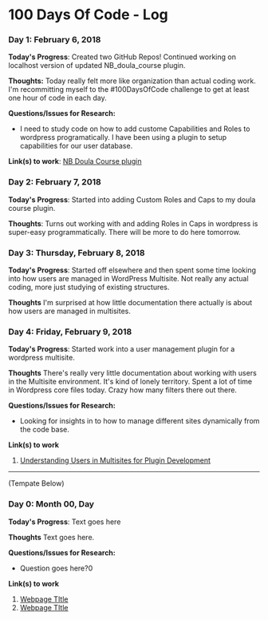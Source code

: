 # 100 Days Of Code - Log

### Day 1: February 6, 2018

**Today's Progress**: Created two GitHub Repos! Continued working on localhost version of updated NB_doula_course plugin. 

**Thoughts:** Today really felt more like organization than actual coding work. I'm recommitting myself to the #100DaysOfCode challenge to get at least one hour of code in each day.

**Questions/Issues for Research:** 
* I need to study code on how to add custome Capabilities and Roles to wordpress programatically. I have been using a plugin to setup capabilities for our user database.

**Link(s) to work**: [NB Doula Course plugin](https://github.com/brent-leavitt/nb-doula-course)



### Day 2: February 7, 2018 

**Today's Progress**: Started into adding Custom Roles and Caps to my doula course plugin. 

**Thoughts**: Turns out working with and adding Roles in Caps in wordpress is super-easy programmatically. There will be more to do here tomorrow. 



### Day 3: Thursday, February 8, 2018

**Today's Progress**: Started off elsewhere and then spent some time looking into how users are managed in WordPress Multisite. Not really any actual coding, more just studying of existing structures. 

**Thoughts** I'm surprised at how little documentation there actually is about how users are managed in multisites. 



### Day 4: Friday, February 9, 2018

**Today's Progress**: Started work into a user management plugin for a wordpress multisite. 

**Thoughts** There's really very little documentation about working with users in the Multisite environment. It's kind of lonely territory. Spent a lot of time in Wordpress core files today. Crazy how many filters there out there. 

**Questions/Issues for Research:** 
* Looking for insights in to how to manage different sites dynamically from the code base. 

**Link(s) to work**

1. [Understanding Users in Multisites for Plugin Development](https://premium.wpmudev.org/forums/topic/understanding-users-in-multisites-for-plugin-development?replies=2#post-1300415)
----

(Tempate Below)


### Day 0: Month 00, Day

**Today's Progress**: Text goes here

**Thoughts** Text goes here. 

**Questions/Issues for Research:** 
* Question goes here?0

**Link(s) to work**
1. [Webpage TItle](https://www.example.com/)
2. [Webpage TItle](https://www.example.com/)

